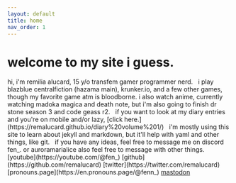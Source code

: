 ```yaml
---
layout: default
title: home
nav_order: 1
---
```



<h1>welcome to my site i guess.</h1>
hi, i'm remilia alucard, 15 y/o transfem gamer programmer nerd.  
&nbsp;  
i play blazblue centralfiction (hazama main), krunker.io, and a few other games, though my favorite game atm is bloodborne.  
i also watch anime, currently watching madoka magica and death note, but i'm also going to finish dr stone season 3 and code geass r2.  
&nbsp;  
if you want to look at my diary entries and you're on mobile and/or lazy, [click here.](https://remalucard.github.io/diary%20volume%201/)  
&nbsp;  
i'm mostly using this site to learn about jekyll and markdown, but it'll help with yaml and other things, like git.  
&nbsp;  
if you have any ideas, feel free to message me on discord  
fen_. or auroramarialice  
also feel free to message with other things.  
[youtube](https://youtube.com/@fen_)  
[github](https://github.com/remalucard)  
[twitter](https://twitter.com/remalucard)  
[pronouns.page](https://en.pronouns.page/@fenn_)  
<a rel="me" href="https://mastodon.social/@alurem">mastodon</a>
